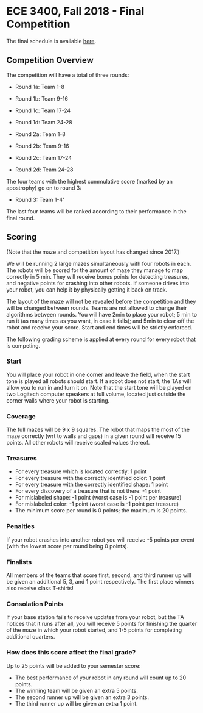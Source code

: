 # ECE 3400, Fall 2018 - Final Competition

The final schedule is available [here](../CompetitionSchedule.pdf).

## Competition Overview

The competition will have a total of three rounds: 

* Round 1a: Team 1-8
* Round 1b: Team 9-16
* Round 1c: Team 17-24
* Round 1d: Team 24-28

* Round 2a: Team 1-8
* Round 2b: Team 9-16
* Round 2c: Team 17-24
* Round 2d: Team 24-28

The four teams with the highest cummulative score (marked by an apostrophy) go on to round 3:

* Round 3: Team 1-4'

The last four teams will be ranked according to their performance in the final round. 

## Scoring

(Note that the maze and competition layout has changed since 2017.)

We will be running 2 large mazes simultaneously with four robots in each. The robots will be scored for the amount of maze they manage to map correctly in 5 min. They will receive bonus points for detecting treasures, and negative points for crashing into other robots. If someone drives into your robot, you can help it by physically getting it back on track. 

The layout of the maze will not be revealed before the competition and they will be changed between rounds. Teams are not allowed to change their algorithms between rounds. You will have 2min to place your robot; 5 min to run it (as many times as you want, in case it fails); and 5min to clear off the robot and receive your score. Start and end times will be strictly enforced.

The following grading scheme is applied at every round for every robot that is competing.

### Start

You will place your robot in one corner and leave the field, when the start tone is played all robots should start. If a robot does not start, the TAs will allow you to run in and turn it on. Note that the start tone will be played on two Logitech computer speakers at full volume, located just outside the corner walls where your robot is starting.

### Coverage

The full mazes will be 9 x 9 squares. The robot that maps the most of the maze correctly (wrt to walls and gaps) in a given round will receive 15 points. All other robots will receive scaled values thereof. 

### Treasures

* For every treasure which is located correctly: 1 point
* For every treasure with the correctly identified color: 1 point
* For every treasure with the correctly identified shape: 1 point
* For every discovery of a treasure that is not there: -1 point
* For mislabeled shape: -1 point (worst case is -1 point per treasure)
* For mislabeled color: -1 point (worst case is -1 point per treasure)
* The minimum score per round is 0 points; the maximum is 20 points. 

### Penalties 

If your robot crashes into another robot you will receive -5 points per event (with the lowest score per round being 0 points).

### Finalists

All members of the teams that score first, second, and third runner up will be given an additional 5, 3, and 1 point respectively. The first place winners also receive class T-shirts!

### Consolation Points 

If your base station fails to receive updates from your robot, but the TA notices that it runs after all, you will receive 5 points for finishing the quarter of the maze in which your robot started, and 1-5 points for completing additional quarters. 

### How does this score affect the final grade?

Up to 25 points will be added to your semester score:

* The best performance of your robot in any round will count up to 20 points.
* The winning team will be given an extra 5 points. 
* The second runner up will be given an extra 3 points. 
* The third runner up will be given an extra 1 point.
